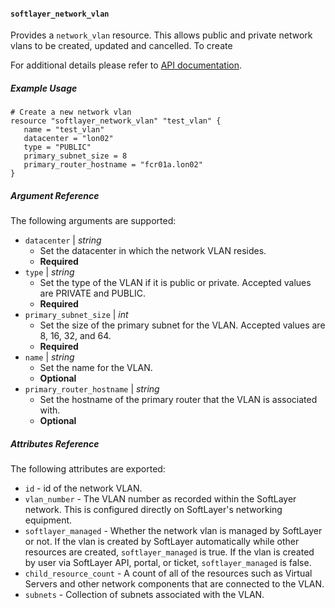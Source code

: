 #### `softlayer_network_vlan`

Provides a `network_vlan` resource. This allows public and private network vlans to be created, updated and cancelled. To create

For additional details please refer to [API documentation](http://sldn.softlayer.com/reference/datatypes/SoftLayer_Network_Vlan).

##### Example Usage

```hcl
# Create a new network vlan
resource "softlayer_network_vlan" "test_vlan" {
   name = "test_vlan"
   datacenter = "lon02"
   type = "PUBLIC"
   primary_subnet_size = 8
   primary_router_hostname = "fcr01a.lon02"
}
```

##### Argument Reference

The following arguments are supported:

* `datacenter` | *string*
    * Set the datacenter in which the network VLAN resides.
    * **Required**
* `type` | *string*
    * Set the type of the VLAN if it is public or private. Accepted values are PRIVATE and PUBLIC.
    * **Required**
* `primary_subnet_size` | *int*
    * Set the size of the primary subnet for the VLAN. Accepted values are 8, 16, 32, and 64.
    * **Required** 
* `name` | *string*
    * Set the name for the VLAN.
    * **Optional**
* `primary_router_hostname` | *string*
    * Set the hostname of the primary router that the VLAN is associated with.
    * **Optional**

##### Attributes Reference

The following attributes are exported:

* `id` - id of the network VLAN.
* `vlan_number` - The VLAN number as recorded within the SoftLayer network. This is configured directly on SoftLayer's networking equipment.
* `softlayer_managed` - Whether the network vlan is managed by SoftLayer or not. If the vlan is created by SoftLayer automatically while other
 resources are created, `softlayer_managed` is true. If the vlan is created by user via SoftLayer API, portal, or ticket, `softlayer_managed`
 is false.
* `child_resource_count` - A count of all of the resources such as Virtual Servers and other network components that are connected to the VLAN. 
* `subnets` - Collection of subnets associated with the VLAN.

